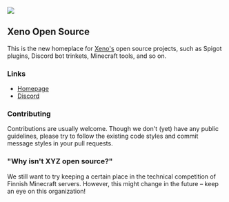 ![](https://lehtodigital.fi/f/WpEVB)

## Xeno Open Source
This is the new homeplace for [Xeno's](https://xeno.fi/) open source projects,
such as Spigot plugins, Discord bot trinkets, Minecraft tools, and so on.

### Links
- [Homepage](https://xeno.fi/)
- [Discord](https://xeno.fi/discord/)

### Contributing
Contributions are usually welcome.
Though we don't (yet) have any public guidelines,
please try to follow the existing code styles
and commit message styles in your pull requests.

### "Why isn't XYZ open source?"
We still want to try keeping a certain place in the technical competition of Finnish Minecraft servers.
However, this might change in the future – keep an eye on this organization!